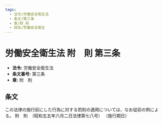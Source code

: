 ```yaml
---
tags:
  - 法令/労働安全衛生法
  - 条文/第三条
  - 章/附_則
  - 体系/労働安全衛生
---
```

# 労働安全衛生法 附　則 第三条

- **法令:** 労働安全衛生法
- **条文番号:** 第三条
- **章:** 附　則

## 条文
この法律の施行前にした行為に対する罰則の適用については、なお従前の例による。
附　則　（昭和五五年六月二日法律第七八号）
（施行期日）

